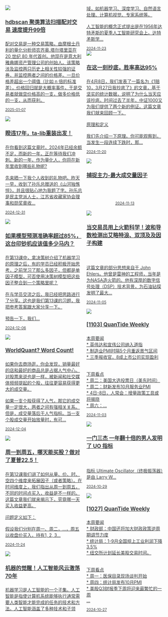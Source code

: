 <link href="assets/css/bootstrap.min.4.0.css" rel="stylesheet" />
<link href="assets/css/font-awesome-4.7.0/css/font-awesome.min.css" rel="stylesheet" />
<meta name="viewport" content="width=device-width, initial-scale=1">


<style>
  .md-typeset h1,
  .md-content__button {
    display: none;
  }

.md-typeset hr {
    display: none;
}

.as-grid {
    display: grid;
    grid-template-columns: repeat(auto-fit, minmax(360px, 1fr));
}



@media (min-width: 768px) { 
    .card-columns {
        column-count: 2;
    }
 }

@media (min-width: 1200px) { 
    .card-columns {
        column-count: 3;
    }

    .md-sidebar--primary {
    display: none;
    }
 }

a .card-title {
    color: rgb(55, 58, 60);
    font-size: 17px;
}

a .card-text {
    color: rgb(55, 58, 60);
    font-size: 14px;
}

a:hover {
    color: inherit;
    text-decoration: inherit;
}

nav a {
    font-size: 0.8rem !important;
    color: white;
    mix-blend-mode: difference;
}
</style>

<div class="as-grid m-t-md">
<div class="card-columns">
    
<div class="card">
    <a href="https://www.jieyu.ai/blog/2025/01/07/hdbscan-to-find-pair-trade">
    <img class="card-img-top img-responsive" src="https://images.jieyu.ai/images/2025/01/quantfan-by-ai.jpg"/>
    <div class="card-body">
        <h4 class="card-title">hdbscan 聚类算法扫描配对交易 速度提升99倍</h4>
        <p class="card-text">配对交易是一种交易策略，由摩根士丹利的量化分析师农齐奥.塔尔塔里亚在 20 世纪 80 年代首创。他现在是意大利雅典娜资产管理公司的创始人。该策略涉及监控两只历史上相关性较强的证券，并监控两者之间的价格差。一旦价格差超出一个阈值（比如 n 倍的标准差），价格回归就是大概率事件，于是交易者就做空价格高的一支，做多价格低的一支，从而获利。</p>
        <p class="card-text"><small class="text-muted"><i class="fa fa-calendar"></i>2025-01-07</small></p>
    </div>
    </a>
</div><!--end-card-->


<div class="card">
    <a href="https://www.jieyu.ai/blog/2024/12/31/ta-lib-is-reloaded">
    <img class="card-img-top img-responsive" src="https://images.jieyu.ai/images/2024/12/book-of-sun-le.jpg"/>
    <div class="card-body">
        <h4 class="card-title">睽违17年，ta-lib重装出发！</h4>
        <p class="card-text">在你看到这篇文章时，2024年已经余额不足，而新的一年，正在等待我们冲刺。新的一年，作为量化人，你将在新年里收到哪些礼物呢? <br><br>先来晒一下我个人收到的礼物吧。昨天一早，收到了孙乐总赠送的《山河独憔悴》，并且很贴心地为我题了字。孙乐总是民主党派人士，江苏省收藏家协会理事和勋奖章收...</p>
        <p class="card-text"><small class="text-muted"><i class="fa fa-calendar"></i>2024-12-31</small></p>
    </div>
    </a>
</div><!--end-card-->


<div class="card">
    <a href="https://www.jieyu.ai/blog/2024/12/06/machine-learning-made-decision-easy">
    <img class="card-img-top img-responsive" src="https://images.jieyu.ai/images/hot/mybook/book-with-course.png"/>
    <div class="card-body">
        <h4 class="card-title">如果模型预测准确率超过85%，这台印钞机应该值多少马内？</h4>
        <p class="card-text">在第13课中，拿决策树介绍了机器学习的原理之后，有的学员已经积极开始思考，之前学习了那么多因子，但都是单因子模型，可否使用决策树模型把这些因子整合到一个策略里呢？<br><br>在与学员交流之后，我已经把思路进行了分享。这也是我们第13课的习题，我把参考答案跟大家分享一下。<br><br>预告一下，我们...</p>
        <p class="card-text"><small class="text-muted"><i class="fa fa-calendar"></i>2024-12-06</small></p>
    </div>
    </a>
</div><!--end-card-->


<div class="card">
    <a href="https://www.jieyu.ai/blog/2024/12/04/word-count-factor">
    <img class="card-img-top img-responsive" src="https://images.jieyu.ai/images/hot/my-company.jpg"/>
    <div class="card-body">
        <h4 class="card-title">WorldQuant? Word Count!</h4>
        <p class="card-text">如果你去商场逛，你会发现，销量最好的店和最好的商品总是占据人气中心。对股票来说也是一样，被新闻和社交媒体频频提起的个股，往往更容易获得更大的成交量。<br><br>如果一支个股获得了人气，那它的成交量一定很大，两者之间有强相关关系。但是，成交量落后于人气指标。当一支个股成交量开始放量时，有可...</p>
        <p class="card-text"><small class="text-muted"><i class="fa fa-calendar"></i>2024-12-04</small></p>
    </div>
    </a>
</div><!--end-card-->


<div class="card">
    <a href="https://www.jieyu.ai/blog/2024/11/24/week-day-factor">
    <img class="card-img-top img-responsive" src="https://images.jieyu.ai/images/university/caltech-Annenberg_center.jpg"/>
    <div class="card-body">
        <h4 class="card-title">周一到周五，哪天能买股？做对了夏普22.5！</h4>
        <p class="card-text">在第12课我们讲了如何从量、价、时、空四个维度来拓展因子（或者策略）。在时间维度上，我们指出从周一到周五，不同的时间点买入，收益是不一样的。这篇文章我们就来揭示下，究竟哪一天买入收益更高。<br><br>问题定义如下：<br><br>假设我们分别在周一、周二，...，周五以收盘价买入，持有1, 2, 3...</p>
        <p class="card-text"><small class="text-muted"><i class="fa fa-calendar"></i>2024-11-24</small></p>
    </div>
    </a>
</div><!--end-card-->


<div class="card">
    <a href="https://www.jieyu.ai/blog/2024/11/23/ipv6-how-to">
    <img class="card-img-top img-responsive" src="https://images.jieyu.ai/images/hot/mybook/by-swimming-pool.jpg"/>
    <div class="card-body">
        <h4 class="card-title">机器的觉醒！人工智能风云激荡70年</h4>
        <p class="card-text">机器学习是人工智能的一个子集。人工智能是指使计算机系统能够执行通常需要人类智能才能完成的任务的技术和方法。人工智能涵盖了多种技术和子领域，如机器学习、深度学习、自然语言处理、计算机视觉、专家系统等。<br><br>人工智能的概念正式提出是在1956年达特矛斯的夏季人工智能研究会上。达特矛斯学...</p>
        <p class="card-text"><small class="text-muted"><i class="fa fa-calendar"></i>2024-11-23</small></p>
    </div>
    </a>
</div><!--end-card-->


<div class="card">
    <a href="https://www.jieyu.ai/blog/2024/11/20/falling-knife-or-just-a-bungee-jumping">
    <img class="card-img-top img-responsive" src="https://images.jieyu.ai/images/2024/11/the-catcher-in-the-rye.png"/>
    <div class="card-body">
        <h4 class="card-title">在这一刻抄底，胜率高达95%</h4>
        <p class="card-text">在4月8日，我们发表了一篇名为《1赔10，3月27日我抄底了》的文章，基于坚实的统计数据，说明了为什么当天应该抄底。时间过去了半年，中证1000又为我们提供了两个新的例证。这篇文章我们就来回顾一下。<br><br> 原理和定义<br><br>我们先介绍一下原理。你可能观察到，当发生一段连续下跌时，那...</p>
        <p class="card-text"><small class="text-muted"><i class="fa fa-calendar"></i>2024-11-20</small></p>
    </div>
    </a>
</div><!--end-card-->


<div class="card">
    <a href="https://www.jieyu.ai/blog/2024/11/13/herd-behaviour-max-volume-direction">
    <img class="card-img-top img-responsive" src="https://images.jieyu.ai/images/2024/11/starry-night.jpg"/>
    <div class="card-body">
        <h4 class="card-title">捕捉主力-最大成交量因子</h4>
        <p class="card-text"><div style='width:50%;text-align:center;margin: 0 auto 1rem'><br><br><span styl...</p>
        <p class="card-text"><small class="text-muted"><i class="fa fa-calendar"></i>2024-11-13</small></p>
    </div>
    </a>
</div><!--end-card-->


<div class="card">
    <a href="https://www.jieyu.ai/blog/2024/11/05/rocket-science-of-traders-and-firt-level-derivation">
    <img class="card-img-top img-responsive" src="https://images.jieyu.ai/images/2024/10/John-Ehlers.png"/>
    <div class="card-body">
        <h4 class="card-title">当交易员用上火箭科学！波和导数检测出艾略特浪、双顶及及因子构建</h4>
        <p class="card-text"><br><br>这篇文章的部分思想来自于 John Ehlers。他曾是雷神的工程师，当年是为NASA造火箭的。他有深厚的数字信号处理（DSP）技术背景，为石油钻探发明了最大...</p>
        <p class="card-text"><small class="text-muted"><i class="fa fa-calendar"></i>2024-11-05</small></p>
    </div>
    </a>
</div><!--end-card-->


<div class="card">
    <a href="https://www.jieyu.ai/blog/2024/11/03/quantide-weekly-1103">
    <img class="card-img-top img-responsive" src="https://images.jieyu.ai/images/2024/10/fft.jpg"/>
    <div class="card-body">
        <h4 class="card-title">[1103] QuanTide Weekly</h4>
        <p class="card-text"> 本周要闻<br>* 英伟达和宣伟公司纳入道指<br>* 制造业PMI时隔5个月重返景气区间<br>* 三季报收官，8成上市公司实现盈利<br><br><br> 下周看点<br>* 周二：美国大选投票日（美东时间）<br>* 周二：财新发布10月服务业PMI<br>* 4日-8日，人常会：增量政策工具或将揭晓<br>* 周六：...</p>
        <p class="card-text"><small class="text-muted"><i class="fa fa-calendar"></i>2024-11-03</small></p>
    </div>
    </a>
</div><!--end-card-->


<div class="card">
    <a href="https://www.jieyu.ai/blog/2024/10/29/ultimate-oscillator">
    <img class="card-img-top img-responsive" src="https://images.jieyu.ai/images/2024/10/larry-willimans-card.jpg"/>
    <div class="card-body">
        <h4 class="card-title">一门三杰 一年翻十倍的男人发明了 UO 指标</h4>
        <p class="card-text"><br><br>指标 Ultimate Oscillator（终极振荡器）是由 Larry W...</p>
        <p class="card-text"><small class="text-muted"><i class="fa fa-calendar"></i>2024-10-29</small></p>
    </div>
    </a>
</div><!--end-card-->


<div class="card">
    <a href="https://www.jieyu.ai/blog/2024/10/27/quantide-weekly-1027">
    <img class="card-img-top img-responsive" src="https://images.jieyu.ai/images/university/toronto.webp"/>
    <div class="card-body">
        <h4 class="card-title">[1027] QuanTide Weekly</h4>
        <p class="card-text"> 本周要闻<br>* 财政部：中国还将加大财政政策逆周期调节力度<br>* 统计局：1-9月全国规上工业利润下降3.5%<br>* 纽交所计划延长美股交易时间。<br><br><br> 下周看点<br>* 周一：医保目录现场谈判开始<br>* 周四：统计局发布10月PMI<br>* 美股Q3财报季下周将迎来最繁忙的一周<br>...</p>
        <p class="card-text"><small class="text-muted"><i class="fa fa-calendar"></i>2024-10-27</small></p>
    </div>
    </a>
</div><!--end-card-->

</div>
</div>


